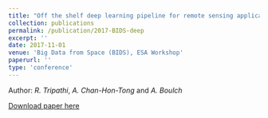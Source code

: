 ```yaml
---
title: "Off the shelf deep learning pipeline for remote sensing applications"
collection: publications
permalink: /publication/2017-BIDS-deep
excerpt: ''
date: 2017-11-01
venue: 'Big Data from Space (BIDS), ESA Workshop'
paperurl: ''
type: 'conference'
---
```


Author: *R. Tripathi*, *A. Chan-Hon-Tong* and *A. Boulch*

[Download paper here](https://aboulch.github.io/files/2017_bids_esa_shelf-dl.pdf)
